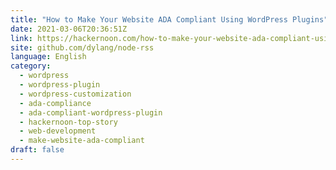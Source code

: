 ```yaml
---
title: "How to Make Your Website ADA Compliant Using WordPress Plugins"
date: 2021-03-06T20:36:51Z
link: https://hackernoon.com/how-to-make-your-website-ada-compliant-using-wordpress-plugins-95t33iu?source=rss&utm_medium=RSS&utm_source=news.12bit.vn
site: github.com/dylang/node-rss
language: English
category:
  - wordpress
  - wordpress-plugin
  - wordpress-customization
  - ada-compliance
  - ada-compliant-wordpress-plugin
  - hackernoon-top-story
  - web-development
  - make-website-ada-compliant
draft: false
---
```

